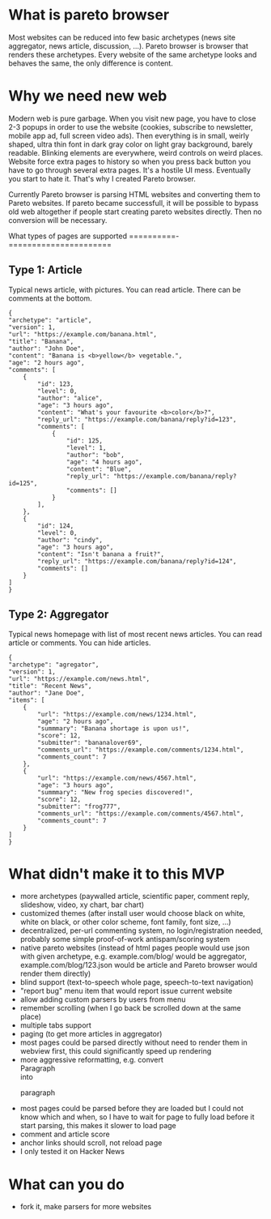 What is pareto browser
======================

Most websites can be reduced into few basic archetypes (news site aggregator, news article, discussion, ...). Pareto browser is browser that renders these archetypes. Every website of the same archetype looks and behaves the same, the only difference is content.

Why we need new web
===================

Modern web is pure garbage. When you visit new page, you have to close 2-3 popups in order to use the website (cookies, subscribe to newsletter, mobile app ad, full screen video ads). Then everything is in small, weirly shaped, ultra thin font in dark gray color on light gray background, barely readable. Blinking elements are everywhere, weird controls on weird places. Website force extra pages to history so when you press back button you have to go through several extra pages. It's a hostile UI mess. Eventually you start to hate it. That's why I created Pareto browser.

Currently Pareto browser is parsing HTML websites and converting them to Pareto websites. If pareto became successfull, it will be possible to bypass old web altogether if people start creating pareto websites directly. Then no conversion will be necessary.

What types of pages are supported
==========-======================

Type 1: Article
---------------

Typical news article, with pictures. You can read article. There can be comments at the bottom.

    {
    "archetype": "article",
    "version": 1,
    "url": "https://example.com/banana.html",
    "title": "Banana",
    "author": "John Doe",
    "content": "Banana is <b>yellow</b> vegetable.",
    "age": "2 hours ago",
    "comments": [
        {
            "id": 123,
            "level": 0,
            "author": "alice",
            "age": "3 hours ago",
            "content": "What's your favourite <b>color</b>?",
            "reply_url": "https://example.com/banana/reply?id=123",
            "comments": [
                {
                    "id": 125,
                    "level": 1,
                    "author": "bob",
                    "age": "4 hours ago",
                    "content": "Blue",
                    "reply_url": "https://example.com/banana/reply?id=125",
                    "comments": []
                }
            ],
        },
        {
            "id": 124,
            "level": 0,
            "author": "cindy",
            "age": "3 hours ago",
            "content": "Isn't banana a fruit?",
            "reply_url": "https://example.com/banana/reply?id=124",
            "comments": []
        }
    ]
    }

Type 2: Aggregator
------------------

Typical news homepage with list of most recent news articles. You can read article or comments. You can hide articles.


    {
    "archetype": "agregator",
    "version": 1,
    "url": "https://example.com/news.html",
    "title": "Recent News",
    "author": "Jane Doe",
    "items": [
        {
            "url": "https://example.com/news/1234.html",
            "age": "2 hours ago",
            "summmary": "Banana shortage is upon us!",
            "score": 12,
            "submitter": "bananalover69",
            "comments_url": "https://example.com/comments/1234.html",
            "comments_count": 7
        },
        {
            "url": "https://example.com/news/4567.html",
            "age": "3 hours ago",
            "summmary": "New frog species discovered!",
            "score": 12,
            "submitter": "frog777",
            "comments_url": "https://example.com/comments/4567.html",
            "comments_count": 7
        }
    ]
    }


What didn't make it to this MVP
===============================

- more archetypes (paywalled article, scientific paper, comment reply, slideshow, video, xy chart, bar chart)
- customized themes (after install user would choose black on white, white on black, or other color scheme, font family, font size, ...)
- decentralized, per-url commenting system, no login/registration needed, probably some simple proof-of-work antispam/scoring system
- native pareto websites (instead of html pages people would use json with given archetype, e.g. example.com/blog/ would be aggregator, example.com/blog/123.json would be article and Pareto browser would render them directly)
- blind support (text-to-speech whole page, speech-to-text navigation)
- "report bug" menu item that would report issue current website 
- allow adding custom parsers by users from menu
- remember scrolling (when I go back be scrolled down at the same place)
- multiple tabs support
- paging (to get more articles in aggregator)
- most pages could be parsed directly without need to render them in webview first, this could significantly speed up rendering
- more aggressive reformatting, e.g. convert <div><div><div>Paragraph<div><div><div> into <p>paragraph</p>
- most pages could be parsed before they are loaded but I could not know which and when, so I have to wait for page to fully load before it start parsing, this makes it slower to load page
- comment and article score
- anchor links should scroll, not reload page
- I only tested it on Hacker News

What can you do
===============

- fork it, make parsers for more websites